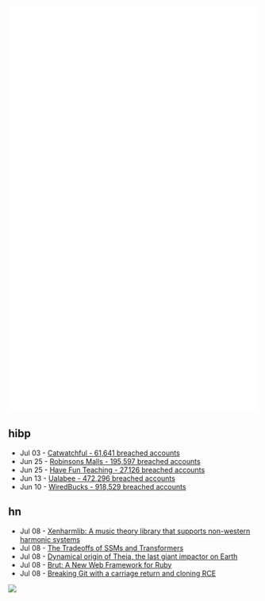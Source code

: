 ![Metrics](https://raw.githubusercontent.com/phixion/phixion/master/metrics.svg)

## hibp

<!--
for https://github.com/phixion/phixion/blob/main/.github/workflows/feeds.yml
-->
<!--START_SECTION:haveibeenpwnd-->
- Jul 03 - [Catwatchful - 61,641 breached accounts](https://haveibeenpwned.com/Breach/Catwatchful)
- Jun 25 - [Robinsons Malls - 195,597 breached accounts](https://haveibeenpwned.com/Breach/RobinsonsMalls)
- Jun 25 - [Have Fun Teaching - 27,126 breached accounts](https://haveibeenpwned.com/Breach/HaveFunTeaching)
- Jun 13 - [Ualabee - 472,296 breached accounts](https://haveibeenpwned.com/Breach/Ualabee)
- Jun 10 - [WiredBucks - 918,529 breached accounts](https://haveibeenpwned.com/Breach/WiredBucks)
<!--END_SECTION:haveibeenpwnd-->

## hn

<!--
for https://github.com/phixion/phixion/blob/main/.github/workflows/feeds.yml
-->
<!--START_SECTION:hn-->
- Jul 08 - [Xenharmlib: A music theory library that supports non-western harmonic systems](https://xenharmlib.readthedocs.io/en/latest/)
- Jul 08 - [The Tradeoffs of SSMs and Transformers](https://goombalab.github.io/blog/2025/tradeoffs/)
- Jul 08 - [Dynamical origin of Theia, the last giant impactor on Earth](https://arxiv.org/abs/2507.01826)
- Jul 08 - [Brut: A New Web Framework for Ruby](https://naildrivin5.com/blog/2025/07/08/brut-a-new-web-framework-for-ruby.html)
- Jul 08 - [Breaking Git with a carriage return and cloning RCE](https://dgl.cx/2025/07/git-clone-submodule-cve-2025-48384)
<!--END_SECTION:hn-->

<!--
for https://yhype.me
-->
![](https://hit.yhype.me/github/profile?user_id=13013670)
